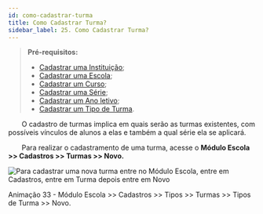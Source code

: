 ```yaml
---
id: como-cadastrar-turma
title: Como Cadastrar Turma?
sidebar_label: 25. Como Cadastrar Turma?
---
```


>**Pré-requisitos:**
>* [Cadastrar uma Instituição]();
>* [Cadastrar uma Escola](user-como-cadastrar-uma-escola);
>* [Cadastrar um Curso](user-como_cadastrar_um_curso);
>* [Cadastrar uma Série](como-cadastrar-series);
>* [Cadastrar um Ano letivo](user-como-definir-ano-letivo);
>* [Cadastrar um Tipo de Turma](como-cadastrar-um-tipo-de-turma).

&nbsp;&nbsp;&nbsp;&nbsp;&nbsp;&nbsp;&nbsp;O cadastro de turmas implica em quais serão as turmas existentes, com possíveis vínculos de alunos a elas e também a qual série ela se aplicará.

&nbsp;&nbsp;&nbsp;&nbsp;&nbsp;&nbsp;&nbsp;Para realizar o cadastramento de uma turma, acesse o **Módulo Escola >> Cadastros >> Turmas >> Novo.**

![Para cadastrar uma nova turma entre no Módulo Escola, entre em Cadastros, entre em Turma depois entre em Novo](../img/treinamento-gif/cadastrar_nova_turma.gif)

<p class="centerText">Animação 33 - Módulo Escola >> Cadastros >> Tipos >> Turmas >> Tipos de Turma >> Novo.</p>